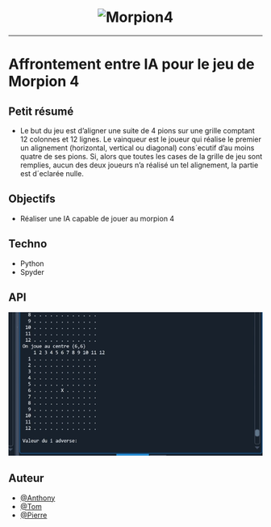 <h1 align="center">
  <img src="./Assets/header.jpg" alt="Morpion4" />
</h1>

---

# Affrontement entre IA pour le jeu de Morpion 4

## Petit résumé

- Le but du jeu est d’aligner une suite de 4 pions sur une grille comptant 12 colonnes et 12 lignes.
Le vainqueur est le joueur qui réalise le premier un alignement (horizontal, vertical ou diagonal)
cons´ecutif d’au moins quatre de ses pions. Si, alors que toutes les cases de la grille de jeu sont
remplies, aucun des deux joueurs n’a réalisé un tel alignement, la partie est d´eclarée nulle.

## Objectifs

- Réaliser une IA capable de jouer au morpion 4

## Techno

- Python
- Spyder

## API
<img src="./Assets/demo.gif" alt="Morpion4" />

## Auteur

- [@Anthony](https://github.com/Cyd-des-Tenebres)
- [@Tom](https://github.com/Flaye)
- [@Pierre](https://github.com/Pierre-Portfolio)